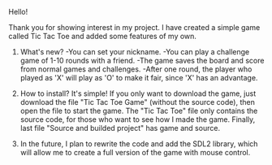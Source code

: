 Hello!

Thank you for showing interest in my project. I have created a simple game called Tic Tac Toe and added some features of my own.

1. What's new?
  -You can set your nickname.
  -You can play a challenge game of 1-10 rounds with a friend.
  -The game saves the board and score from normal games and challenges.
  -After one round, the player who played as 'X' will play as 'O' to make it fair, since 'X' has an advantage.

2. How to install? It's simple! If you only want to download the game, just download the file "Tic Tac Toe Game" (without the source code), 
then open the file to start the game. The "Tic Tac Toe" file only contains the source code, for those who want to see how I made the game.
Finally, last file "Source and builded project" has game and source.


3. In the future, I plan to rewrite the code and add the SDL2 library, which will allow me to create a full version of the game with mouse control.
